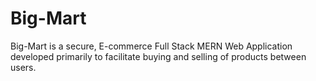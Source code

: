 # Big-Mart
Big-Mart is a secure, E-commerce Full Stack MERN Web Application developed primarily to facilitate buying and selling of products between users.
